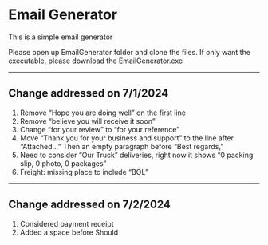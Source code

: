 # Email Generator

This is a simple email generator

Please open up EmailGenerator folder and clone the files. If only want the executable, please download the EmailGenerator.exe

---

## Change addressed on 7/1/2024 

1. Remove “Hope you are doing well” on the first line 
2. Remove “believe you will receive it soon” 
3. Change “for your review” to “for your reference” 
4. Move “Thank you for your business and support” to the line after “Attached…” Then an empty paragraph before “Best regards,” 
5. Need to consider “Our Truck” deliveries, right now it shows “0 packing slip, 0 photo, 0 packages”
6. Freight: missing place to include “BOL”

---

## Change addressed on 7/2/2024 

1. Considered payment receipt
2. Added a space before Should


